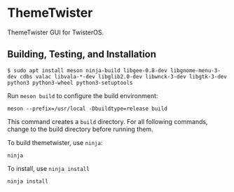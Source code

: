 # ThemeTwister
ThemeTwister GUI for TwisterOS.

## Building, Testing, and Installation

```
$ sudo apt install meson ninja-build libgee-0.8-dev libgnome-menu-3-dev cdbs valac libvala-*-dev libglib2.0-dev libwnck-3-dev libgtk-3-dev python3 python3-wheel python3-setuptools
```

Run `meson build` to configure the build environment:

    meson --prefix=/usr/local -Dbuildtype=release build
    
This command creates a `build` directory. For all following commands, change to
the build directory before running them.

To build themetwister, use `ninja`:

    ninja

To install, use `ninja install`

    ninja install
